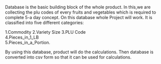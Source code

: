 
Database is the basic building block of the whole product.
In this,we are collecting the plu codes of every fruits and vegetables which is required to complete 5-a day concept.
On this database whole Project will work. It is classified into five different categories:

1.Commodity	
2.Variety	Size
3.PLU Code	
4.Pieces_in_1_LB	
5.Pieces_in_a_Portion.

By using this database, product will do the calculations. 
Then database is converted into csv form so that it can be used for calculations.



